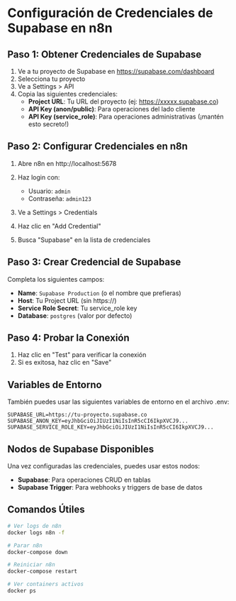# Configuración de Credenciales de Supabase en n8n

## Paso 1: Obtener Credenciales de Supabase

1. Ve a tu proyecto de Supabase en https://supabase.com/dashboard
2. Selecciona tu proyecto
3. Ve a Settings > API
4. Copia las siguientes credenciales:
   - **Project URL**: Tu URL del proyecto (ej: https://xxxxx.supabase.co)
   - **API Key (anon/public)**: Para operaciones del lado cliente
   - **API Key (service_role)**: Para operaciones administrativas (¡mantén esto secreto!)

## Paso 2: Configurar Credenciales en n8n

1. Abre n8n en http://localhost:5678
2. Haz login con:
   - Usuario: `admin`
   - Contraseña: `admin123`

3. Ve a Settings > Credentials
4. Haz clic en "Add Credential"
5. Busca "Supabase" en la lista de credenciales

## Paso 3: Crear Credencial de Supabase

Completa los siguientes campos:

- **Name**: `Supabase Production` (o el nombre que prefieras)
- **Host**: Tu Project URL (sin https://)
- **Service Role Secret**: Tu service_role key
- **Database**: `postgres` (valor por defecto)

## Paso 4: Probar la Conexión

1. Haz clic en "Test" para verificar la conexión
2. Si es exitosa, haz clic en "Save"

## Variables de Entorno

También puedes usar las siguientes variables de entorno en el archivo .env:

```env
SUPABASE_URL=https://tu-proyecto.supabase.co
SUPABASE_ANON_KEY=eyJhbGciOiJIUzI1NiIsInR5cCI6IkpXVCJ9...
SUPABASE_SERVICE_ROLE_KEY=eyJhbGciOiJIUzI1NiIsInR5cCI6IkpXVCJ9...
```

## Nodos de Supabase Disponibles

Una vez configuradas las credenciales, puedes usar estos nodos:

- **Supabase**: Para operaciones CRUD en tablas
- **Supabase Trigger**: Para webhooks y triggers de base de datos

## Comandos Útiles

```bash
# Ver logs de n8n
docker logs n8n -f

# Parar n8n
docker-compose down

# Reiniciar n8n
docker-compose restart

# Ver containers activos
docker ps
```